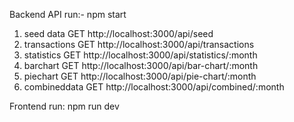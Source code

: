 Backend API
run:- npm start
1) seed data    GET http://localhost:3000/api/seed
2) transactions GET http://localhost:3000/api/transactions
3) statistics   GET http://localhost:3000/api/statistics/:month
4) barchart     GET http://localhost:3000/api/bar-chart/:month
5) piechart     GET http://localhost:3000/api/pie-chart/:month
6) combineddata GET http://localhost:3000/api/combined/:month

Frontend
run: npm run dev
